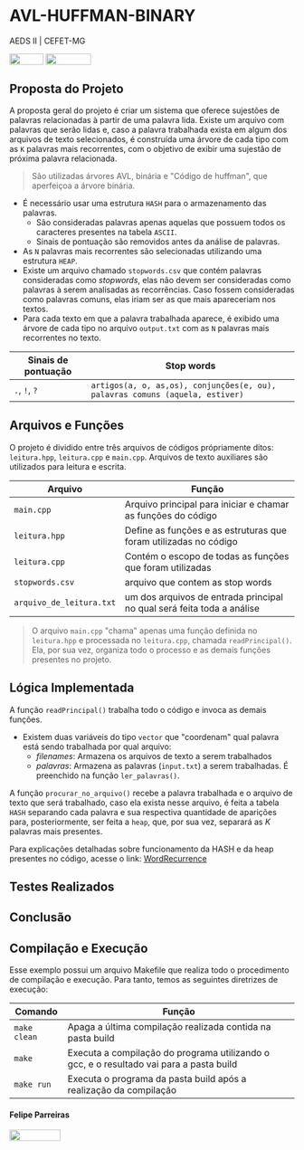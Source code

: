 # AVL-HUFFMAN-BINARY
AEDS II | CEFET-MG

<div style="display: inline-block;">    
<img align="center" height="20px" width="60px" src="https://img.shields.io/badge/C%2B%2B-00599C?style=for-the-badge&logo=c%2B%2B&logoColor=white"/> 
<img align="center" height="20px" width="80px" src="https://img.shields.io/badge/Made%20for-VSCode-1f425f.svg"/> 
</a> 
</div>

<p> </p>
<p> </p>

## Proposta do Projeto

A proposta geral do projeto é criar um sistema que oferece sujestões de palavras relacionadas à partir de uma palavra lida. 
Existe um arquivo com palavras que serão lidas e, caso a palavra trabalhada exista em algum dos arquivos de texto selecionados, é construída uma árvore de cada tipo com as `K` palavras mais recorrentes, com o objetivo de exibir uma sujestão de próxima palavra relacionada.
> São utilizadas árvores AVL, binária e "Código de huffman", que aperfeiçoa a árvore binária.
- É necessário usar uma estrutura `HASH` para o armazenamento das palavras.
  - São consideradas palavras apenas aquelas que possuem todos os caracteres presentes na tabela `ASCII`.
  - Sinais de pontuação são removidos antes da análise de palavras.
- As `N` palavras mais recorrentes são selecionadas utilizando uma estrutura `HEAP`.
- Existe um arquivo chamado `stopwords.csv` que contém palavras consideradas como *stopwords*, elas não devem ser consideradas como palavras à serem analisadas as recorrências. Caso fossem consideradas como palavras comuns, elas iriam ser as que mais apareceriam nos textos.
- Para cada texto em que a palavra trabalhada aparece, é exibido uma árvore de cada tipo no arquivo `output.txt` com as `N` palavras mais recorrentes no texto.

|          Sinais de pontuação  | Stop words                                      |
|-------------------------------|-------------------------------------------------|
| `.`,   `!`,   `?`                   |   `artigos(a, o, as,os), conjunções(e, ou), palavras comuns (aquela, estiver) `  |

## Arquivos e Funções

O projeto é dividido entre três arquivos de códigos própriamente ditos: `leitura.hpp`, `leitura.cpp` e `main.cpp`.
Arquivos de texto auxiliares são utilizados para leitura e escrita.

|  Arquivo                        |   Função                                                                                          |
| ------------------------------- | ------------------------------------------------------------------------------------------------- |
|  `main.cpp`                       | Arquivo principal para iniciar e chamar as funções do código                                                    |
|  `leitura.hpp`                  | Define as funções e as estruturas que foram utilizadas no código |
|  `leitura.cpp`                  | Contém o escopo de todas as funções que foram utilizadas |
| `stopwords.csv` | arquivo que contem as stop words|
| `arquivo_de_leitura.txt` | um dos arquivos de entrada principal no qual será feita toda a análise |

> O arquivo `main.cpp` "chama" apenas uma função definida no `leitura.hpp` e processada no `leitura.cpp`, chamada `readPrincipal()`. Ela, por sua vez, organiza todo o processo e as demais funções presentes no projeto. 

## Lógica Implementada

A função `readPrincipal()` trabalha todo o código e invoca as demais funções. 
- Existem duas variáveis do tipo `vector` que "coordenam" qual palavra está sendo trabalhada por qual arquivo:
  - *filenames*: Armazena os arquivos de texto a serem trabalhados
  - *palavras*: Armazena as palavras (`input.txt`) a serem trabalhadas. É preenchido na função `ler_palavras()`.

A função `procurar_no_arquivo()` recebe a palavra trabalhada e o arquivo de texto que será trabalhado, caso ela exista nesse arquivo, é feita a tabela `HASH` separando cada palavra e sua respectiva quantidade de aparições para, posteriormente, ser feita a `heap`, que, por sua vez, separará as *K* palavras mais presentes.

Para explicações detalhadas sobre funcionamento da HASH e da heap presentes no código, acesse o link: [WordRecurrence](https://github.com/Parreirass/WordRecurrence)

## Testes Realizados

## Conclusão

## Compilação e Execução
Esse exemplo possui um arquivo Makefile que realiza todo o procedimento de compilação e execução. Para tanto, temos as seguintes diretrizes de execução:

| Comando                |  Função                                                                                           |
| -----------------------| ------------------------------------------------------------------------------------------------- |
|  `make clean`          | Apaga a última compilação realizada contida na pasta build                                        |
|  `make`                | Executa a compilação do programa utilizando o gcc, e o resultado vai para a pasta build           |
|  `make run`            | Executa o programa da pasta build após a realização da compilação                                 |

<p> </p>

#### Felipe Parreiras
<div style="display: inline-block;">
<a href="https://t.me/fparreiras">
<img align="center" height="20px" width="90px" src="https://img.shields.io/badge/Telegram-2CA5E0?style=for-the-badge&logo=telegram&logoColor=white"/> 
</a>
